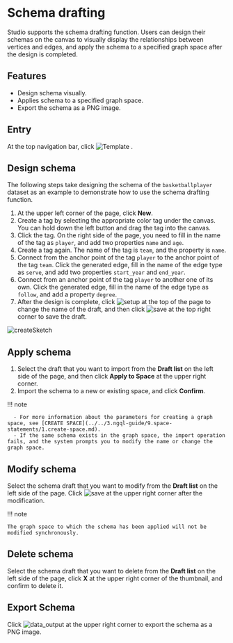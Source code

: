 # Schema drafting

Studio supports the schema drafting function. Users can design their schemas on the canvas to visually display the relationships between vertices and edges, and apply the schema to a specified graph space after the design is completed.

## Features

- Design schema visually.
- Applies schema to a specified graph space.
- Export the schema as a PNG image.

## Entry

At the top navigation bar, click ![Template](https://docs-cdn.nebula-graph.com.cn/figures/sketch_cion_221018.png) .

## Design schema

The following steps take designing the schema of the `basketballplayer` dataset as an example to demonstrate how to use the schema drafting function.

1. At the upper left corner of the page, click **New**.
2. Create a tag by selecting the appropriate color tag under the canvas. You can hold down the left button and drag the tag into the canvas.
3. Click the tag. On the right side of the page, you need to fill in the name of the tag as `player`, and add two properties `name` and `age`.
4. Create a tag again. The name of the tag is `team`, and the property is `name`.
5. Connect from the anchor point of the tag `player` to the anchor point of the tag `team`. Click the generated edge, fill in the name of the edge type as `serve`, and add two properties `start_year` and `end_year`.
6. Connect from an anchor point of the tag `player` to another one of its own. Click the generated edge, fill in the name of the edge type as `follow`, and add a property `degree`.
7. After the design is complete, click ![setup](https://docs-cdn.nebula-graph.com.cn/figures/setup-220916.png) at the top of the page to change the name of the draft, and then click ![save](https://docs-cdn.nebula-graph.com.cn/figures/workflow-saveAs-220623.png) at the top right corner to save the draft.

![createSketch](https://docs-cdn.nebula-graph.com.cn/figures/createSketch_221018_en.png)

## Apply schema

1. Select the draft that you want to import from the **Draft list** on the left side of the page, and then click **Apply to Space** at the upper right corner.
2. Import the schema to a new or existing space, and click **Confirm**.

  !!! note

      - For more information about the parameters for creating a graph space, see [CREATE SPACE](../../3.ngql-guide/9.space-statements/1.create-space.md).
      - If the same schema exists in the graph space, the import operation fails, and the system prompts you to modify the name or change the graph space.

## Modify schema

Select the schema draft that you want to modify from the **Draft list** on the left side of the page. Click ![save](https://docs-cdn.nebula-graph.com.cn/figures/workflow-saveAs-220623.png) at the upper right corner after the modification.

!!! note

    The graph space to which the schema has been applied will not be modified synchronously.

## Delete schema

Select the schema draft that you want to delete from the **Draft list** on the left side of the page, click **X** at the upper right corner of the thumbnail, and confirm to delete it.

## Export Schema

Click ![data_output](https://docs-cdn.nebula-graph.com.cn/figures/explorer-btn-output.png) at the upper right corner to export the schema as a PNG image.
